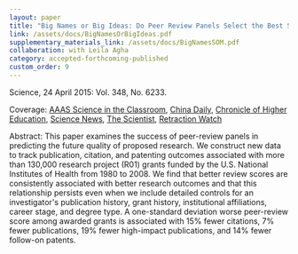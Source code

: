 ```yaml
---
layout: paper
title: "Big Names or Big Ideas: Do Peer Review Panels Select the Best Science Proposals?"
link: /assets/docs/BigNamesOrBigIdeas.pdf
supplementary_materials_link: /assets/docs/BigNamesSOM.pdf
collaboration: with Leila Agha
category: accepted-forthcoming-published
custom_order: 9
---
```

<div>
  <div class="text-teal-600 text-base mb-2">
    <p><span class="italic">Science</span>, 24 April 2015: Vol. 348, No. 6233.</p>
    <p>Coverage:
      <a href="https://www.scienceintheclassroom.org/research-papers/does-peer-review-choose-best-science" class="italic">AAAS Science in the Classroom</a>,
      <a href="http://language.chinadaily.com.cn/columnist/2016-02/26/content_23658837.htm" class="italic">China Daily</a>,
      <a href="https://www.scienceintheclassroom.org/research-papers/does-peer-review-choose-best-science" class="italic">Chronicle of Higher Education</a>,
      <a href="https://www.sciencenews.org/blog/scicurious/peer-reviewed-study-finds-value-peer-reviewed-research" class="italic">Science News</a>,
      <a href="https://www.the-scientist.com/?articles.view/articleNo/42787/title/Study--Peer-Review-Predicts-Success/" class="italic">The Scientist</a>,
      <a href="https://retractionwatch.com/2015/04/23/does-peer-review-ferret-out-the-best-science-new-study-tries-to-answer/" class="italic">Retraction Watch</a>
    </p>
  </div>
  <p><span class="font-medium">Abstract: </span>
    This paper examines the success of peer-review panels in predicting the future quality of proposed research.  We construct new data to track publication, citation, and patenting outcomes associated with more than 130,000 research project (R01) grants funded by the U.S. National Institutes of Health from 1980 to 2008.  We find that better review scores are consistently associated with better research outcomes and that this relationship persists even when we include detailed controls for an investigator's publication history, grant history, institutional affiliations, career stage, and degree type.  A one-standard deviation worse peer-review score among awarded grants is associated with 15% fewer citations, 7% fewer publications, 19% fewer high-impact publications, and 14% fewer follow-on patents.
  </p>
</div>
